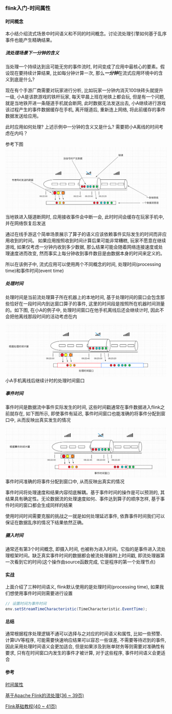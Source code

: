 ### flink入门-时间属性

#### 时间概念
本小结介绍流式场景中时间语义和不同的时间概念。讨论流处理引擎如何基于乱序事件也能产生精确结果。

##### 流处理场景下一分钟的含义
当处理一个持续达到且可能无穷的事件流时, 时间变成了应用中最核心的要素。假设现在要持续计算结果, 比如每分钟计算一次, 那么***一分钟***在流式应用环境中的含义到底是什么?

现在有个手游厂商需要对玩家进行分析, 比如玩家一分钟内消灭100块砖头就提升一级, 小A是该款游戏的铁杆玩家, 每天早晨上班在地铁上都会玩, 但是有一个问题, 就是当地铁开进一条隧道手机就会断网, 此时数据无法发送出去, 小A继续进行游戏该过程产生的事件数据缓存在手机, 离开隧道后, 重新连上网络, 将此前缓存的事件数据发送给应用。

此时应用如何处理? 上述示例中一分钟的含义又是什么? 需要把小A离线的时间考虑在内吗？

参考下图
![时间例子](https://github.com/basebase/document/blob/master/flink/image/flink%E6%97%B6%E9%97%B4/%E6%97%B6%E9%97%B4%E4%BE%8B%E5%AD%90.png?raw=true)
当地铁进入隧道断网时, 应用接收事件会中断一会, 此时时间会缓存在玩家手机中, 并在网络恢复后发送

通过在线手游这个简单场景展示了算子的语义应该依赖事件实际发生的时间而非应用收到的时间。
如果应用按照收到时间计算后果可能非常糟糕, 玩家不愿意在继续游戏, 如果仅考虑一分钟内收到多少数据, 那么结果可能会随着网络连接速度或处理速度进而改变, 然而事实上每分钟收到事件数目是由数据本身的时间来定义的。

所以在该例子中, 流式应用可以使用两个不同概念的时间, 处理时间(processing time)和事件时间(event time)


##### 处理时间
处理时间是当前流处理算子所在机器上的本地时间, 基于处理时间的窗口会包含那些恰好在一段时间内到达窗口算子的事件, 这里的时间段是按照所在机器时间测量的。如下图, 在小A的例子中, 处理时间窗口在他手机离线后还会继续计时, 因此不会把他离线那段时间的活动考虑在内

![时间例子-处理时间](https://github.com/basebase/document/blob/master/flink/image/flink%E6%97%B6%E9%97%B4/%E6%97%B6%E9%97%B4%E4%BE%8B%E5%AD%90-%E5%A4%84%E7%90%86%E6%97%B6%E9%97%B4.png?raw=true)
小A手机离线后继续计时的处理时间窗口


##### 事件时间
事件时间是数据流中事件实际发生的时间, 这些时间戳通常在事件数据进入flink之前就存在, 如下图所示, 即使事件有延迟, 事件时间窗口也能准确的将事件分配到窗口中, 从而反映出真实发生的情况

![时间例子-事件时间](https://github.com/basebase/document/blob/master/flink/image/flink%E6%97%B6%E9%97%B4/%E6%97%B6%E9%97%B4%E4%BE%8B%E5%AD%90-%E4%BA%8B%E4%BB%B6%E6%97%B6%E9%97%B4.png?raw=true)
事件时间准确的将事件分配到窗口中, 从而反映出真实的情况

事件时间将处理速度和结果内容彻底解耦。基于事件时间的操作是可以预测的, 其结果具有确定性。无论数据流的处理速度如何、事件达到算子的顺序怎样, 基于事件时间的窗口都会生成同样的结果

使用时间时间需要克服的挑战之一就是如何处理延迟事件, 依靠事件时间我们可以保证在数据乱序的情况下结果依然正确。

##### 摄入时间
通常还有第3个时间概念, 即摄入时间, 也被称为进入时间。它指的是事件进入流处理框架时间。缺乏真实事件时间的数据都会被流处理器附上时间戳, 即流处理器第一次看到它的时间(这个操作由source函数完成, 它是程序的第一个处理节点)


#### 实战
上面介绍了三种时间语义, flink默认使用的是处理时间(processing time), 如果我们想使用事件时间则需要进行设置
```java
// 设置时间为事件时间
env.setStreamTimeCharacteristic(TimeCharacteristic.EventTime);
```

#### 总结
通常根据程序处理逻辑不通可以选择与之对应的时间语义和属性, 比如一些预警、计算UV等程序, 可能需要快速响应结果可以容忍一些误差, 不需要等待迟到的事件, 因此采用处理时间语义会更加适合, 但是如果涉及到账单财务等则需要对准确性有要求, 只有在时间窗口内发生的事件才被计算, 对于这些程序, 事件时间语义会更适合

#### 参考
[时间属性](https://ci.apache.org/projects/flink/flink-docs-master/zh/docs/dev/table/concepts/time_attributes/)

[基于Apache Flink的流处理(36 ~ 39页)](#)

[Flink基础教程(40 ~ 41页)](#)